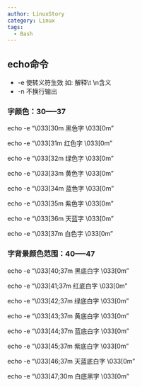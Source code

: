 ```yaml
---
author: LinuxStory
category: Linux
tags:
  - Bash
---
```

## echo命令

* -e 使转义符生效 如:  解释\t \n含义
* -n 不换行输出

### 字颜色：30—–37 

echo -e “\033[30m 黑色字 \033[0m” 

echo -e “\033[31m 红色字 \033[0m” 

echo -e “\033[32m 绿色字 \033[0m” 

echo -e “\033[33m 黄色字 \033[0m” 

echo -e “\033[34m 蓝色字 \033[0m” 

echo -e “\033[35m 紫色字 \033[0m” 

echo -e “\033[36m 天蓝字 \033[0m” 

echo -e “\033[37m 白色字 \033[0m”



### 字背景颜色范围：40—–47 

echo -e “\033[40;37m 黑底白字 \033[0m” 

echo -e “\033[41;37m 红底白字 \033[0m” 

echo -e “\033[42;37m 绿底白字 \033[0m” 

echo -e “\033[43;37m 黄底白字 \033[0m” 

echo -e “\033[44;37m 蓝底白字 \033[0m” 

echo -e “\033[45;37m 紫底白字 \033[0m” 

echo -e “\033[46;37m 天蓝底白字 \033[0m” 

echo -e “\033[47;30m 白底黑字 \033[0m”